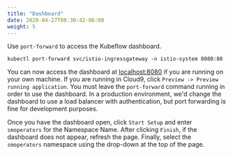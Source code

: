 ```yaml
---
title: "Dashboard"
date: 2020-04-27T08:30:42-06:00
weight: 5
---
```


Use `port-forward` to access the Kubeflow dashboard.

    kubectl port-forward svc/istio-ingressgateway -n istio-system 8080:80

You can now access the dashboard at [localhost:8080](http://localhost:8080) if you are running on your own machine.  If you are running in Cloud9, click `Preview -> Preview running application`.   You must leave the `port-forward` command running in order to use the dashboard.  In a production environment, we'd change the dashboard to use a load balancer with authentication, but port forwarding is fine for development purposes.

Once you have the dashboard open, click `Start Setup` and enter `smoperators` for the Namespace Name.  After clicking `Finish`, if the dashboard does not appear, refresh the page.  Finally, select the `smoperators` namespace using the drop-down at the top of the page.
